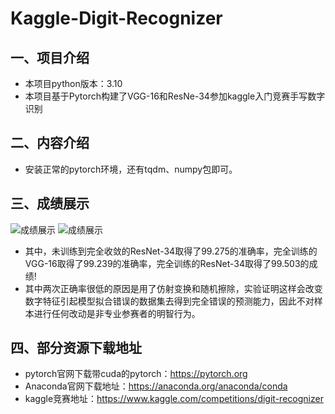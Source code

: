 # Kaggle-Digit-Recognizer

## 一、项目介绍
+ 本项目python版本：3.10
+ 本项目基于Pytorch构建了VGG-16和ResNe-34参加kaggle入门竞赛手写数字识别

## 二、内容介绍
+ 安装正常的pytorch环境，还有tqdm、numpy包即可。

## 三、成绩展示
![成绩展示](https://github.com/zlyd-CV/Photos_Are_Used_To_Others_Repository/blob/2bbecabad4a090b10429d84ec45a9e1a2f878df4/Kaggle-Digit-Recognizer/%E5%B1%8F%E5%B9%95%E6%88%AA%E5%9B%BE%202025-10-22%20132954.png)
![成绩展示](https://github.com/zlyd-CV/Photos_Are_Used_To_Others_Repository/blob/2bbecabad4a090b10429d84ec45a9e1a2f878df4/Kaggle-Digit-Recognizer/%E5%B1%8F%E5%B9%95%E6%88%AA%E5%9B%BE%202025-10-22%20133100.png)
+ 其中，未训练到完全收敛的ResNet-34取得了99.275的准确率，完全训练的VGG-16取得了99.239的准确率，完全训练的ResNet-34取得了99.503的成绩!
+ 其中两次正确率很低的原因是用了仿射变换和随机擦除，实验证明这样会改变数字特征引起模型拟合错误的数据集去得到完全错误的预测能力，因此不对样本进行任何改动是非专业参赛者的明智行为。

## 四、部分资源下载地址
+ pytorch官网下载带cuda的pytorch：https://pytorch.org
+ Anaconda官网下载地址：https://anaconda.org/anaconda/conda
+ kaggle竞赛地址：https://www.kaggle.com/competitions/digit-recognizer
